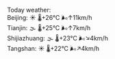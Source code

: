 Today weather:  
Beijing: ☀️   🌡️+26°C 🌬️↑11km/h  
Tianjin: 🌫  🌡️+25°C 🌬️↑7km/h  
Shijiazhuang: 🌫  🌡️+23°C 🌬️↘4km/h  
Tangshan: ☀️   🌡️+22°C 🌬️↗4km/h  
